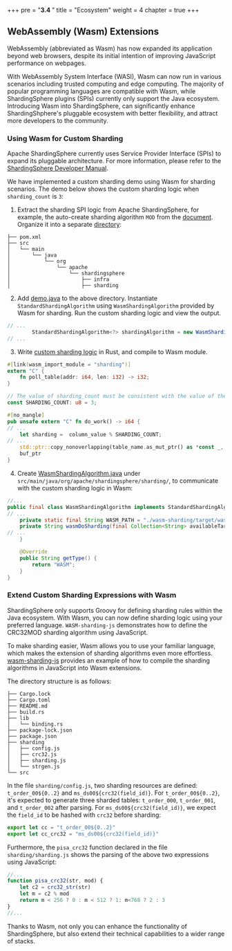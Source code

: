 +++
pre = "<b>3.4 </b>"
title = "Ecosystem"
weight = 4
chapter = true
+++


## WebAssembly (Wasm) Extensions

WebAssembly (abbreviated as Wasm) has now expanded its application beyond web browsers, despite its initial intention of improving JavaScript performance on webpages. 

With WebAssembly System Interface (WASI), Wasm can now run in various scenarios including trusted computing and edge computing. The majority of popular programming languages are compatible with Wasm, while ShardingSphere plugins (SPIs) currently only support the Java ecosystem. Introducing Wasm into ShardingSphere, can significantly enhance ShardingShphere's pluggable ecosystem with better flexibility, and attract more developers to the community.

### Using Wasm for Custom Sharding

Apache ShardingSphere currently uses Service Provider Interface (SPIs) to expand its pluggable architecture. For more information, please refer to the [ShardingSphere Developer Manual](https://shardingsphere.apache.org/document/current/en/dev-manual/). 

We have implemented a custom sharding demo using Wasm for sharding scenarios. The demo below shows the custom sharding logic when `sharding_count` is `3`:

1. Extract the sharding SPI logic from Apache ShardingSphere, for example, the auto-create sharding algorithm `MOD` from the [document](https://shardingsphere.apache.org/document/current/en/dev-manual/sharding/). Organize it into a separate [directory](https://github.com/apache/shardingsphere-on-cloud/tree/main/wasm/wasm-sharding-java/src/main/java/org/apache/shardingsphere):

```shell
├── pom.xml
├── src
│   └── main
│       └── java
│           └── org
│               └── apache
│                   └── shardingsphere
│                       ├── infra 
│                       ├── sharding 
```

2. Add [demo.java](https://github.com/apache/shardingsphere-on-cloud/blob/main/wasm/wasm-sharding-java/src/main/java/org/apache/shardingsphere/demo.java) to the above directory. Instantiate `StandardShardingAlgorithm` using `WasmShardingAlgorithm` provided by Wasm for sharding. Run the custom sharding logic and view the output. 

```java
// ...
        StandardShardingAlgorithm<?> shardingAlgorithm = new WasmShardingAlgorithm();
// ...
```

3. Write [custom sharding logic](https://github.com/apache/shardingsphere-on-cloud/tree/main/wasm/wasm-sharding-java/wasm-sharding) in Rust, and compile to Wasm module.

```rust
#[link(wasm_import_module = "sharding")]
extern "C" {
    fn poll_table(addr: i64, len: i32) -> i32;
}

// The value of sharding_count must be consistent with the value of the AvaliableTargetNames
const SHARDING_COUNT: u8 = 3;

#[no_mangle]
pub unsafe extern "C" fn do_work() -> i64 {
// ...
    let sharding =  column_value % SHARDING_COUNT;
// ...
    std::ptr::copy_nonoverlapping(table_name.as_mut_ptr() as *const _, buf.as_mut_ptr().add(len as usize), table_name.len());
    buf_ptr
}
```

4. Create [WasmShardingAlgorithm.java](https://github.com/apache/shardingsphere-on-cloud/blob/main/wasm/wasm-sharding-java/src/main/java/org/apache/shardingsphere/sharding/WasmShardingAlgorithm.java) under `src/main/java/org/apache/shardingsphere/sharding/`, to communicate with the custom sharding logic in Wasm:

```java
//...
public final class WasmShardingAlgorithm implements StandardShardingAlgorithm<Comparable<?>> {
// ...
    private static final String WASM_PATH = "./wasm-sharding/target/wasm32-wasi/debug/wasm_sharding.wasm";
    private String wasmDoSharding(final Collection<String> availableTargetNames, final PreciseShardingValue<Comparable<?>> shardingValue) {
// ...
    }

    @Override
    public String getType() {
        return "WASM";
    }
}

```

### Extend Custom Sharding Expressions with Wasm

ShardingSphere only supports Groovy for defining sharding rules within the Java ecosystem. With Wasm, you can now define sharding logic using your preferred language. `WASM-sharding-js` demonstrates how to define the CRC32MOD sharding algorithm using JavaScript. 

To make sharding easier, Wasm allows you to use your familiar language, which makes the extension of sharding algorithms even more effortless. [wasm-sharding-js](https://github.com/apache/shardingsphere-on-cloud/tree/main/wasm/wasm-sharding-js) provides an example of how to compile the sharding algorithms in JavaScript into Wasm extensions. 

The directory structure is as follows:
```shell
├── Cargo.lock
├── Cargo.toml
├── README.md
├── build.rs
├── lib
│   └── binding.rs
├── package-lock.json
├── package.json
├── sharding
│   ├── config.js
│   ├── crc32.js
│   ├── sharding.js
│   └── strgen.js
└── src
```
In the file `sharding/config.js`, two sharding resources are defined: `t_order_00${0..2}` and `ms_ds00${crc32(field_id)}`. For `t_order_00${0..2}`, it's expected to generate three sharded tables: `t_order_000`, `t_order_001`, and `t_order_002` after parsing. For `ms_ds00${crc32(field_id)}`, we expect the `field_id` to be hashed with `crc32` before sharding: 

```javascript
export let cc = "t_order_00${0..2}"
export let cc_crc32 = "ms_ds00${crc32(field_id)}"
```

Furthermore, the `pisa_crc32` function declared in the file `sharding/sharding.js` shows the parsing of the above two expressions using JavaScript:

```javascript
//...
function pisa_crc32(str, mod) {
    let c2 = crc32_str(str)
    let m = c2 % mod
    return m < 256 ? 0 : m < 512 ? 1: m<768 ? 2 : 3
}
//...
```
Thanks to Wasm, not only you can enhance the functionality of ShardingSphere, but also extend their technical capabilities to a wider range of stacks.

